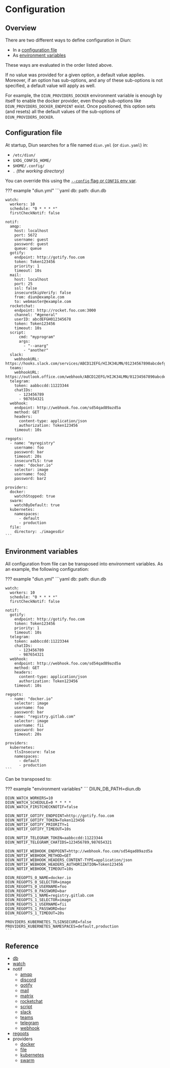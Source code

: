 # Configuration

## Overview

There are two different ways to define configuration in Diun:

* In a [configuration file](#configuration-file)
* As [environment variables](#environment-variables)

These ways are evaluated in the order listed above.

If no value was provided for a given option, a default value applies. Moreover, if an option has sub-options, and any of these sub-options is not specified, a default value will apply as well.

For example, the `DIUN_PROVIDERS_DOCKER` environment variable is enough by itself to enable the docker provider, even though sub-options like `DIUN_PROVIDERS_DOCKER_ENDPOINT` exist. Once positioned, this option sets (and resets) all the default values of the sub-options of `DIUN_PROVIDERS_DOCKER`.

## Configuration file

At startup, Diun searches for a file named `diun.yml` (or `diun.yaml`) in:

* `/etc/diun/`
* `$XDG_CONFIG_HOME/`
* `$HOME/.config/`
* `.` _(the working directory)_

You can override this using the [`--config` flag or `CONFIG` env var](../usage/cli.md).

??? example "diun.yml"
    ```yaml
    db:
      path: diun.db
    
    watch:
      workers: 10
      schedule: "0 * * * *"
      firstCheckNotif: false
    
    notif:
      amqp:
        host: localhost
        port: 5672
        username: guest
        password: guest
        queue: queue
      gotify:
        endpoint: http://gotify.foo.com
        token: Token123456
        priority: 1
        timeout: 10s
      mail:
        host: localhost
        port: 25
        ssl: false
        insecureSkipVerify: false
        from: diun@example.com
        to: webmaster@example.com
      rocketchat:
        endpoint: http://rocket.foo.com:3000
        channel: "#general"
        userID: abcdEFGH012345678
        token: Token123456
        timeout: 10s
      script:
          cmd: "myprogram"
          args:
            - "--anarg"
            - "another"
      slack:
        webhookURL: https://hooks.slack.com/services/ABCD12EFG/HIJK34LMN/01234567890abcdefghij
      teams:
        webhookURL: https://outlook.office.com/webhook/ABCD12EFG/HIJK34LMN/01234567890abcdefghij
      telegram:
        token: aabbccdd:11223344
        chatIDs:
          - 123456789
          - 987654321
      webhook:
        endpoint: http://webhook.foo.com/sd54qad89azd5a
        method: GET
        headers:
          content-type: application/json
          authorization: Token123456
        timeout: 10s
    
    regopts:
      - name: "myregistry"
        username: foo
        password: bar
        timeout: 20s
        insecureTLS: true
      - name: "docker.io"
        selector: image
        username: foo2
        password: bar2
    
    providers:
      docker:
        watchStopped: true
      swarm:
        watchByDefault: true
      kubernetes:
        namespaces:
          - default
          - production
      file:
        directory: ./imagesdir
    ```

## Environment variables

All configuration from file can be transposed into environment variables. As an example, the following configuration:

??? example "diun.yml"
    ```yaml
    db:
      path: diun.db
    
    watch:
      workers: 10
      schedule: "0 * * * *"
      firstCheckNotif: false
    
    notif:
      gotify:
        endpoint: http://gotify.foo.com
        token: Token123456
        priority: 1
        timeout: 10s
      telegram:
        token: aabbccdd:11223344
        chatIDs:
          - 123456789
          - 987654321
      webhook:
        endpoint: http://webhook.foo.com/sd54qad89azd5a
        method: GET
        headers:
          content-type: application/json
          authorization: Token123456
        timeout: 10s
    
    regopts:
      - name: "docker.io"
        selector: image
        username: foo
        password: bar
      - name: "registry.gitlab.com"
        selector: image
        username: fii
        password: bor
        timeout: 20s

    providers:
      kubernetes:
        tlsInsecure: false
        namespaces:
          - default
          - production
    ```

Can be transposed to:

??? example "environment variables"
    ```
    DIUN_DB_PATH=diun.db
    
    DIUN_WATCH_WORKERS=10
    DIUN_WATCH_SCHEDULE=0 * * * *
    DIUN_WATCH_FIRSTCHECKNOTIF=false
    
    DIUN_NOTIF_GOTIFY_ENDPOINT=http://gotify.foo.com
    DIUN_NOTIF_GOTIFY_TOKEN=Token123456
    DIUN_NOTIF_GOTIFY_PRIORITY=1
    DIUN_NOTIF_GOTIFY_TIMEOUT=10s
    
    DIUN_NOTIF_TELEGRAM_TOKEN=aabbccdd:11223344
    DIUN_NOTIF_TELEGRAM_CHATIDS=123456789,987654321
    
    DIUN_NOTIF_WEBHOOK_ENDPOINT=http://webhook.foo.com/sd54qad89azd5a
    DIUN_NOTIF_WEBHOOK_METHOD=GET
    DIUN_NOTIF_WEBHOOK_HEADERS_CONTENT-TYPE=application/json
    DIUN_NOTIF_WEBHOOK_HEADERS_AUTHORIZATION=Token123456
    DIUN_NOTIF_WEBHOOK_TIMEOUT=10s
    
    DIUN_REGOPTS_0_NAME=docker.io
    DIUN_REGOPTS_0_SELECTOR=image
    DIUN_REGOPTS_0_USERNAME=foo
    DIUN_REGOPTS_0_PASSWORD=bar
    DIUN_REGOPTS_1_NAME=registry.gitlab.com
    DIUN_REGOPTS_1_SELECTOR=image
    DIUN_REGOPTS_1_USERNAME=fii
    DIUN_REGOPTS_1_PASSWORD=bor
    DIUN_REGOPTS_1_TIMEOUT=20s
    
    PROVIDERS_KUBERNETES_TLSINSECURE=false
    PROVIDERS_KUBERNETES_NAMESPACES=default,production
    ```

## Reference

* [db](db.md)
* [watch](watch.md)
* notif
    * [amqp](../notif/amqp.md)
    * [discord](../notif/discord.md)
    * [gotify](../notif/amqp.md)
    * [mail](../notif/amqp.md)
    * [matrix](../notif/matrix.md)
    * [rocketchat](../notif/amqp.md)
    * [script](../notif/amqp.md)
    * [slack](../notif/amqp.md)
    * [teams](../notif/amqp.md)
    * [telegram](../notif/amqp.md)
    * [webhook](../notif/amqp.md)
* [regopts](regopts.md)
* providers
    * [docker](../providers/docker.md)
    * [file](../providers/file.md)
    * [kubernetes](../providers/kubernetes.md)
    * [swarm](../providers/swarm.md)
